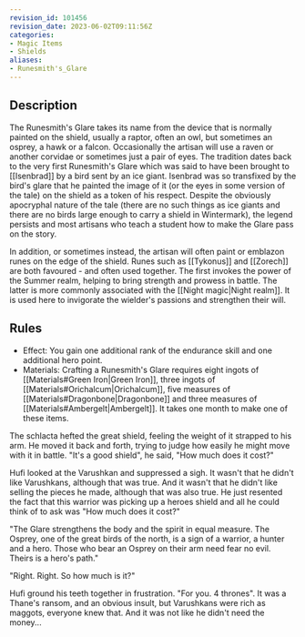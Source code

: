 ```yaml
---
revision_id: 101456
revision_date: 2023-06-02T09:11:56Z
categories:
- Magic Items
- Shields
aliases:
- Runesmith's_Glare
---
```


## Description
The Runesmith's Glare takes its name from the device that is normally painted on the shield, usually a raptor, often an owl, but sometimes an osprey, a hawk or a falcon. Occasionally the artisan will use a raven or another corvidae or sometimes just a pair of eyes. The tradition dates back to the very first Runesmith's Glare which was said to have been brought to [[Isenbrad]] by a bird sent by an ice giant. Isenbrad was so transfixed by the bird's glare that he painted the image of it (or the eyes in some version of the tale) on the shield as a token of his respect. Despite the obviously apocryphal nature of the tale (there are no such things as ice giants and there are no birds large enough to carry a shield in Wintermark), the legend persists and most artisans who teach a student how to make the Glare pass on the story.

In addition, or sometimes instead, the artisan will often paint or emblazon runes on the edge of the shield. Runes such as [[Tykonus]] and [[Zorech]] are both favoured - and often used together. The first invokes the power of the Summer realm, helping to bring strength and prowess in battle. The latter is more commonly associated with the [[Night magic|Night realm]]. It is used here to invigorate the wielder's passions and strengthen their will.

## Rules

* Effect: You gain one additional rank of the endurance skill and one additional hero point.
* Materials: Crafting a Runesmith's Glare requires eight ingots of [[Materials#Green Iron|Green Iron]], three ingots of [[Materials#Orichalcum|Orichalcum]], five measures of [[Materials#Dragonbone|Dragonbone]]  and three measures of [[Materials#Ambergelt|Ambergelt]]. It takes one month to make one of these items.


The schlacta hefted the great shield, feeling the weight of it strapped to his arm. He moved it back and forth, trying to judge how easily he might move with it in battle. "It's a good shield", he said, "How much does it cost?"

Hufi looked at the Varushkan and suppressed a sigh. It wasn't that he didn't like Varushkans, although that was true. And it wasn't that he didn't like selling the pieces he made, although that was also true. He just resented the fact that this warrior was picking up a heroes shield and all he could think of to ask was "How much does it cost?"

"The Glare strengthens the body and the spirit in equal measure. The Osprey, one of the great birds of the north, is a sign of a warrior, a hunter and a hero. Those who bear an Osprey on their arm need fear no evil. Theirs is a hero's path."

"Right. Right. So how much is it?"

Hufi ground his teeth together in frustration. "For you. 4 thrones". It was a Thane's ransom, and an obvious insult, but Varushkans were rich as maggots, everyone knew that. And it was not like he didn't need the money...


